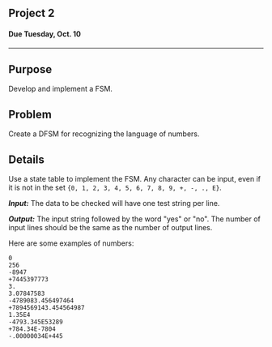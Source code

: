 ## Project 2
#### Due Tuesday, Oct. 10

------------------------------

Purpose
------------------------------
Develop and implement a FSM.

Problem
------------------------------
Create a DFSM for recognizing the language of numbers.

Details
------------------------------
Use a state table to implement the FSM. Any character can be input, even if it is not in the set
`{0, 1, 2, 3, 4, 5, 6, 7, 8, 9, +, -, ., E}`.

***Input:*** The data to be checked will have one test string per line.

***Output:*** The input string followed by the word "yes" or "no".  The number of input lines should be the same as the number of output lines.

Here are some examples of numbers:
```
0
256
-8947
+7445397773
3.
3.07847583
-4789083.456497464
+7894569143.454564987
1.35E4
-4793.345E53289
+784.34E-7804
-.00000034E+445
```
